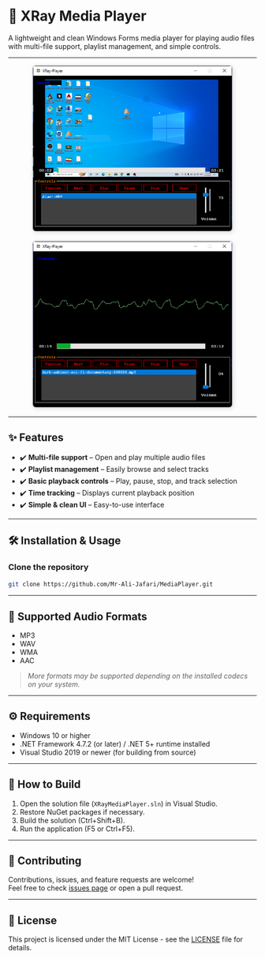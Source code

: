 # 🎵 XRay Media Player

A lightweight and clean Windows Forms media player for playing audio files with multi-file support, playlist management, and simple controls.

---

<div style="text-align:center; margin: 1em 0;">
  <img src="ScreenShots/1.PNG" alt="Screenshot 1" style="max-width: 80%; height: auto; border: 2px solid #ddd; border-radius: 8px; box-shadow: 2px 2px 8px rgba(0,0,0,0.1);" />
</div>

<div style="text-align:center; margin: 1em 0;">
  <img src="ScreenShots/2.PNG" alt="Screenshot 2" style="max-width: 80%; height: auto; border: 2px solid #ddd; border-radius: 8px; box-shadow: 2px 2px 8px rgba(0,0,0,0.1);" />
</div>

---

## ✨ Features

- ✔️ **Multi-file support** – Open and play multiple audio files  
- ✔️ **Playlist management** – Easily browse and select tracks  
- ✔️ **Basic playback controls** – Play, pause, stop, and track selection  
- ✔️ **Time tracking** – Displays current playback position  
- ✔️ **Simple & clean UI** – Easy-to-use interface  

---

## 🛠️ Installation & Usage

### Clone the repository
```sh
git clone https://github.com/Mr-Ali-Jafari/MediaPlayer.git
```
---

## 📁 Supported Audio Formats

- MP3  
- WAV  
- WMA  
- AAC  

> *More formats may be supported depending on the installed codecs on your system.*

---

## ⚙️ Requirements

- Windows 10 or higher  
- .NET Framework 4.7.2 (or later) / .NET 5+ runtime installed  
- Visual Studio 2019 or newer (for building from source)  

---

## 🚀 How to Build

1. Open the solution file (`XRayMediaPlayer.sln`) in Visual Studio.  
2. Restore NuGet packages if necessary.  
3. Build the solution (Ctrl+Shift+B).  
4. Run the application (F5 or Ctrl+F5).  

---

## 🤝 Contributing

Contributions, issues, and feature requests are welcome!  
Feel free to check [issues page](https://github.com/Mr-Ali-Jafari/MediaPlayer/issues) or open a pull request.

---

## 📄 License

This project is licensed under the MIT License - see the [LICENSE](LICENSE) file for details.
